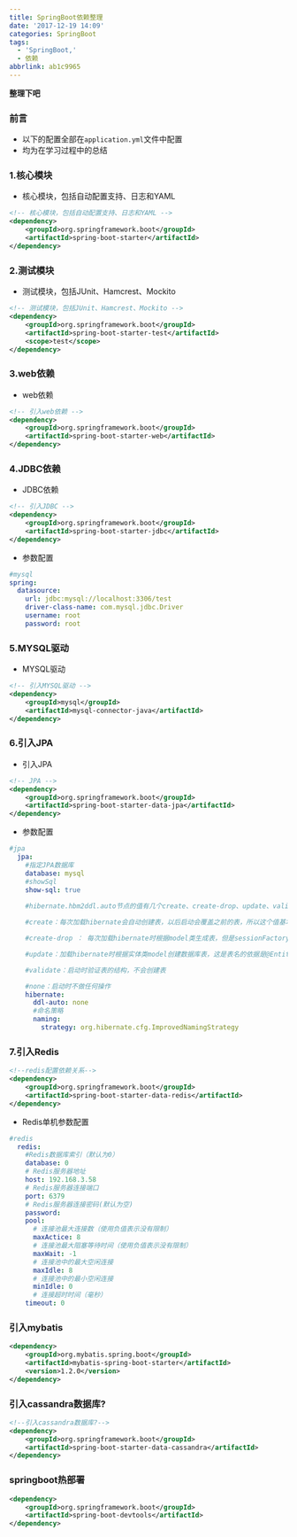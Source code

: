 ```yaml
---
title: SpringBoot依赖整理
date: '2017-12-19 14:09'
categories: SpringBoot
tags:
  - 'SpringBoot,'
  - 依赖
abbrlink: ab1c9965
---
```


**整理下吧**
<!--more-->

### 前言
- 以下的配置全部在`application.yml`文件中配置
- 均为在学习过程中的总结
### 1.核心模块
- 核心模块，包括自动配置支持、日志和YAML
```xml
<!-- 核心模块，包括自动配置支持、日志和YAML -->
<dependency>
	<groupId>org.springframework.boot</groupId>
	<artifactId>spring-boot-starter</artifactId>
</dependency>
```
### 2.测试模块
- 测试模块，包括JUnit、Hamcrest、Mockito
```xml
<!-- 测试模块，包括JUnit、Hamcrest、Mockito -->
<dependency>
	<groupId>org.springframework.boot</groupId>
	<artifactId>spring-boot-starter-test</artifactId>
	<scope>test</scope>
</dependency>
```
### 3.web依赖
- web依赖
```xml
<!-- 引入web依赖 -->
<dependency>
	<groupId>org.springframework.boot</groupId>
	<artifactId>spring-boot-starter-web</artifactId>
</dependency>
```
### 4.JDBC依赖
- JDBC依赖
```xml
<!-- 引入JDBC -->
<dependency>
	<groupId>org.springframework.boot</groupId>
	<artifactId>spring-boot-starter-jdbc</artifactId>
</dependency>
```
- 参数配置
```yml
#mysql
spring:
  datasource:
    url: jdbc:mysql://localhost:3306/test
    driver-class-name: com.mysql.jdbc.Driver
    username: root
    password: root
```
### 5.MYSQL驱动
- MYSQL驱动
```xml
<!-- 引入MYSQL驱动 -->
<dependency>
	<groupId>mysql</groupId>
	<artifactId>mysql-connector-java</artifactId>
</dependency>
```
### 6.引入JPA
- 引入JPA
```xml
<!-- JPA -->
<dependency>
	<groupId>org.springframework.boot</groupId>
	<artifactId>spring-boot-starter-data-jpa</artifactId>
</dependency>
```
- 参数配置
```yml
#jpa
  jpa:
    #指定JPA数据库
    database: mysql
    #showSql
    show-sql: true
   
    #hibernate.hbm2ddl.auto节点的值有几个create、create-drop、update、validate、none

    #create：每次加载hibernate会自动创建表，以后启动会覆盖之前的表，所以这个值基本不用，严重会导致的数据的丢失。

    #create-drop ： 每次加载hibernate时根据model类生成表，但是sessionFactory一关闭，表就自动删除，下一次启动会重新创建。

    #update：加载hibernate时根据实体类model创建数据库表，这是表名的依据是@Entity注解的值或者@Table注解的值，sessionFactory关闭表不会删除，且下一次启动会根据实体model更新结构或者有新的实体类会创建新的表。

    #validate：启动时验证表的结构，不会创建表

    #none：启动时不做任何操作
    hibernate:
      ddl-auto: none
      #命名策略
      naming:
        strategy: org.hibernate.cfg.ImprovedNamingStrategy
```
### 7.引入Redis
```xml
<!--redis配置依赖关系-->
<dependency>
	<groupId>org.springframework.boot</groupId>
	<artifactId>spring-boot-starter-data-redis</artifactId>
</dependency>
```
- Redis单机参数配置
```yml
#redis
  redis:
    #Redis数据库索引（默认为0）
    database: 0
    # Redis服务器地址
    host: 192.168.3.58
    # Redis服务器连接端口
    port: 6379
    # Redis服务器连接密码(默认为空)
    password:
    pool:
      # 连接池最大连接数（使用负值表示没有限制）
      maxActice: 8
      # 连接池最大阻塞等待时间（使用负值表示没有限制）
      maxWait: -1
      # 连接池中的最大空闲连接
      maxIdle: 8
      # 连接池中的最小空闲连接
      minIdle: 0
      # 连接超时时间（毫秒）
    timeout: 0
```

### 引入mybatis

```xml
<dependency>
	<groupId>org.mybatis.spring.boot</groupId>
	<artifactId>mybatis-spring-boot-starter</artifactId>
	<version>1.2.0</version>
</dependency>
```

### 引入cassandra数据库?

```xml
<!--引入cassandra数据库?-->
<dependency>
	<groupId>org.springframework.boot</groupId>
	<artifactId>spring-boot-starter-data-cassandra</artifactId>
</dependency>
```

### springboot热部署

```xml
<dependency>
    <groupId>org.springframework.boot</groupId>
    <artifactId>spring-boot-devtools</artifactId>
</dependency>
```



